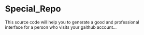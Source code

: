 # Special_Repo

This source code will help you to generate a good and professional interface for a person who visits your gaithub account...
